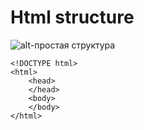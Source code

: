 # Html structure

![alt-простая структура](https://vk.com/doc74011778_474737640?hash=81b771d4adcaffc454&dl=46730948f3563ff12e "Простая html-структура")

```
<!DOCTYPE html>
<html>
    <head>
    </head>
    <body>
    </body>
</html>
```